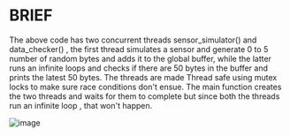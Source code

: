 # BRIEF
The above code has two concurrent threads sensor_simulator() and data_checker() , the first thread simulates a sensor and generate 0 to 5 number of random bytes and adds it to the global buffer, while the latter runs an infinite loops and checks if there are 50 bytes in the buffer and prints the latest 50 bytes.
The threads are made Thread safe using mutex locks to make sure race conditions don't ensue.
The main function creates the two threads and waits for them to complete but since both the threads run an infinite loop , that won't happen.

![image](https://github.com/user-attachments/assets/1f746b9e-bfc1-4021-a83c-88a60a1aa6c2)
